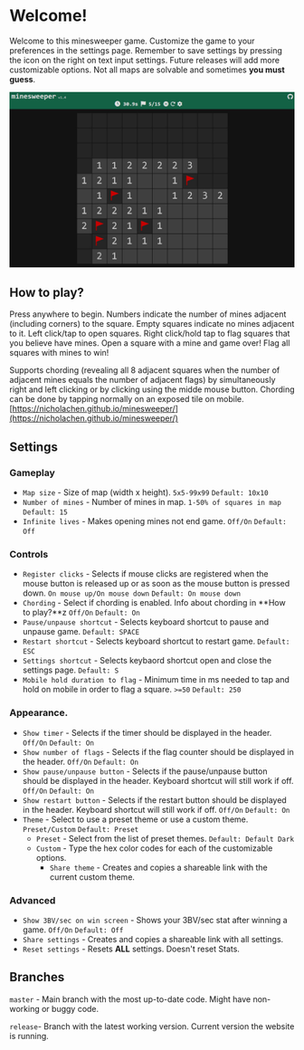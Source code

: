 # Welcome!
Welcome to this minesweeper game. Customize the game to your preferences in the settings page. Remember to save settings by pressing the icon on the right on text input settings. Future releases will add more customizable options. Not all maps are solvable and sometimes **you must guess**.

![minesweeper screenshot](images/1.jpg)

## How to play?
Press anywhere to begin. Numbers indicate the number of mines adjacent (including corners) to the square.  Empty squares indicate no mines adjacent to it. Left click/tap to open squares. Right click/hold tap to flag squares that you believe have mines. Open a square with a mine and game over! Flag all squares with mines to win!

Supports chording (revealing all 8 adjacent squares when the number of adjacent mines equals the number of adjacent flags) by simultaneously right and left clicking or by clicking using the midde mouse button. Chording can be done by tapping normally on an exposed tile on mobile.
[https://nicholachen.github.io/minesweeper/](https://nicholachen.github.io/minesweeper/)

## Settings
### Gameplay
 - `Map size` - Size of map (width x height). `5x5-99x99` `Default: 10x10`
 - `Number of mines` - Number of mines in map. `1-50% of squares in map` `Default: 15`
 - `Infinite lives` - Makes opening mines not end game. `Off/On` `Default: Off`
### Controls
 - `Register clicks` - Selects if mouse clicks are registered when the mouse button is released up or as soon as the mouse button is pressed down. `On mouse up/On mouse down` `Default: On mouse down`
 - `Chording` - Select if chording is enabled. Info about chording in **How to play?**z `Off/On` `Default: On`
 - `Pause/unpause shortcut` - Selects keyboard shortcut to pause and unpause game. `Default: SPACE`
 - `Restart shortcut` - Selects keyboard shortcut to restart game. `Default: ESC`
 - `Settings shortcut` - Selects keybaord shortcut open and close the settings page. `Default: S`
 - `Mobile hold duration to flag` - Minimum time in ms needed to tap and hold on mobile in order to flag a square. `>=50` `Default: 250`
### Appearance.
 - `Show timer` - Selects if the timer should be displayed in the header. `Off/On` `Default: On`
 - `Show number of flags` - Selects if the flag counter should be displayed in the header. `Off/On` `Default: On`
 - `Show pause/unpause button` - Selects if the pause/unpause button should be displayed in the header. Keyboard shortcut will still work if off. `Off/On` `Default: On`
 - `Show restart button` - Selects if the restart button should be displayed in the header. Keyboard shortcut will still work if off. `Off/On` `Default: On`
 - `Theme` - Select to use a preset theme or use a custom theme. `Preset/Custom` `Default: Preset` 
    - `Preset` - Select from the list of preset themes. `Default: Default Dark`
    - `Custom` - Type the hex color codes for each of the customizable options.
        - `Share theme` - Creates and copies a shareable link with the current custom theme.
### Advanced
 - `Show 3BV/sec on win screen` - Shows your 3BV/sec stat after winning a game. `Off/On` `Default: Off`
 - `Share settings` - Creates and copies a shareable link with all settings.
 - `Reset settings` - Resets **ALL** settings. Doesn't reset Stats.

## Branches
`master` - Main branch with the most up-to-date code. Might have non-working or buggy code.

`release`- Branch with the latest working version. Current version the website is running.